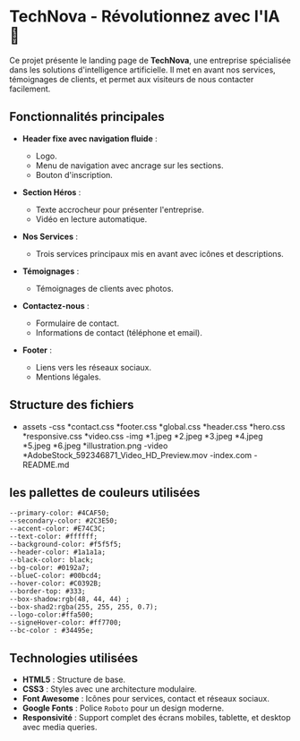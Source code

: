 # TechNova - Révolutionnez avec l'IA 🚀

Ce projet présente le landing page de **TechNova**, une entreprise spécialisée dans les solutions d'intelligence artificielle. Il met en avant nos services, témoignages de clients, et permet aux visiteurs de nous contacter facilement.

## Fonctionnalités principales

- **Header fixe avec navigation fluide** :
  - Logo.
  - Menu de navigation avec ancrage sur les sections.
  - Bouton d'inscription.

- **Section Héros** :
  - Texte accrocheur pour présenter l'entreprise.
  - Vidéo en lecture automatique.

- **Nos Services** :
  - Trois services principaux mis en avant avec icônes et descriptions.

- **Témoignages** :
  - Témoignages de clients avec photos.

- **Contactez-nous** :
  - Formulaire de contact.
  - Informations de contact (téléphone et email).

- **Footer** :
  - Liens vers les réseaux sociaux.
  - Mentions légales.

## Structure des fichiers

   -  assets
        -css
            *contact.css
            *footer.css
            *global.css
            *header.css
            *hero.css
            *responsive.css
            *video.css
        -img
            *1.jpeg
            *2.jpeg
            *3.jpeg
            *4.jpeg
            *5.jpeg
            *6.jpeg
            *illustration.png
        -video
            *AdobeStock_592346871_Video_HD_Preview.mov
    -index.com
    -README.md


## les pallettes de couleurs utilisées

    --primary-color: #4CAF50;
    --secondary-color: #2C3E50;
    --accent-color: #E74C3C;
    --text-color: #ffffff;
    --background-color: #f5f5f5;
    --header-color: #1a1a1a;
    --black-color: black;
    --bg-color: #0192a7;
    --blueC-color: #00bcd4;
    --hover-color: #C0392B;
    --border-top: #333;
    --box-shadow:rgb(48, 44, 44) ;
    --box-shad2:rgba(255, 255, 255, 0.7);
    --logo-color:#ffa500;
    --signeHover-color: #ff7700;
    --bc-color : #34495e;



## Technologies utilisées

- **HTML5** : Structure de base.
- **CSS3** : Styles avec une architecture modulaire.
- **Font Awesome** : Icônes pour services, contact et réseaux sociaux.
- **Google Fonts** : Police `Roboto` pour un design moderne.
- **Responsivité** : Support complet des écrans mobiles, tablette, et desktop avec media queries.

